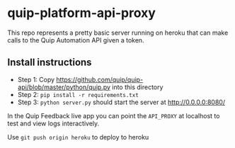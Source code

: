 
quip-platform-api-proxy
====

This repo represents a pretty basic server running on heroku that can make calls to the Quip Automation API given a token.


Install instructions
----

- Step 1: Copy https://github.com/quip/quip-api/blob/master/python/quip.py into this directory
- Step 2: `pip install -r requirements.txt`
- Step 3: `python server.py` should start the server at http://0.0.0.0:8080/

In the Quip Feedback live app you can point the `API_PROXY` at localhost to test and view logs interactively.

Use `git push origin heroku` to deploy to heroku


